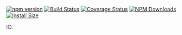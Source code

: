 [![npm version](https://img.shields.io/npm/v/mdln.io.svg)](https://www.npmjs.com/package/mdln.io)
[![Build Status](https://app.travis-ci.com/imazzine/mdln.io.svg?branch=master)](https://app.travis-ci.com/imazzine/mdln.io)
[![Coverage Status](https://coveralls.io/repos/github/imazzine/mdln.io/badge.svg?branch=master)](https://coveralls.io/github/imazzine/mdln.io?branch=master)
[![NPM Downloads](https://img.shields.io/npm/dm/mdln.io.svg?style=flat)](https://npmcharts.com/compare/mdln.io?minimal=true)
[![Install Size](https://packagephobia.now.sh/badge?p=mdln.io)](https://packagephobia.now.sh/result?p=mdln.io)

IO.